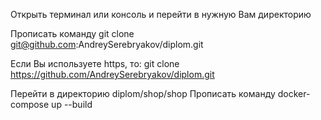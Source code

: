 Открыть терминал или консоль и перейти в нужную Вам директорию

Прописать команду git clone git@github.com:AndreySerebryakov/diplom.git

Если Вы используете https, то: git clone https://github.com/AndreySerebryakov/diplom.git

Перейти в директорию diplom/shop/shop Прописать команду docker-compose up --build
